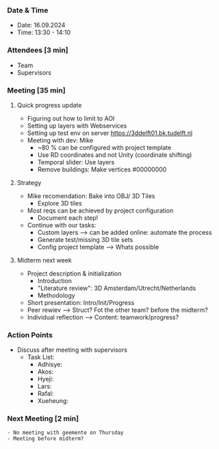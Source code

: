 ### Date & Time

 - Date: 16.09.2024
 - Time: 13:30 - 14:10

### Attendees [3 min]
- Team
- Supervisors

### Meeting [35 min]
1. Quick progress update
    - Figuring out how to limit to AOI
    - Setting up layers with Webservices
    - Setting up test env on server https://3ddelft01.bk.tudelft.nl
    - Meeting with dev: Mike
        - ~80 % can be configured with project template
        - Use RD coordinates and not Unity (coordinate shifting)
        - Temporal slider: Use layers
        - Remove buildings: Make vertices #00000000

2. Strategy
    - Mike recomendation: Bake into OBJ/ 3D Tiles
        - Explore 3D tiles
    - Most reqs can be achieved by project configuration
        - Document each step!
    - Continue with our tasks:
        - Custom layers --> can be added online: automate the process
        - Generate test/missing 3D tile sets
        - Config project template --> Whats possible


3. Midterm next week
    - Project description & initialization
        - Introduction
        - "Literature review": 3D Amsterdam/Utrecht/Netherlands
        - Methodology
    - Short presentation: Intro/Init/Progress
    - Peer rewiev --> Struct? Fot the other team? before the midterm?
    - Individual reflection --> Content: teamwork/progress?

### Action Points 
- Discuss after meeting with supervisors
    - Task List:
        - Adhisye:
        - Akos:
        - Hyeji:
        - Lars:
        - Rafal:
        - Xueheung:

### Next Meeting [2 min]
    - No meeting with geemente on Thursday
    - Meeting before midterm? 
